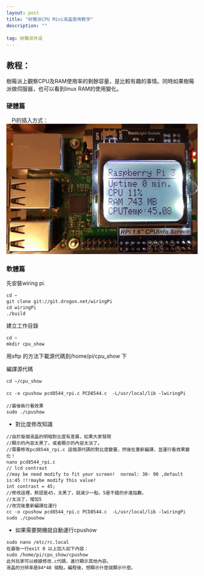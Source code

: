 ```yaml
---
layout: post
title: "树莓派CPU Mini液晶使用教学"
description: ""

tag: 树莓派外设
---
```




## 教程：

樹莓派上觀察CPU及RAM使用率的剩餘容量，是比較有趣的事情。同時如果樹莓派做伺服器，也可以看到linux RAM的使用變化。



### 硬體篇
　Pi的插入方式： 
　![img](/images/posts/cpuinfo/1.jpg)

### 軟體篇
先安裝wiring pi.  

```
cd ~
git clone git://git.drogon.net/wiringPi
cd wiringPi
./build
```

建立工作目錄  
```
cd ~
mkdir cpu_show
```

用sftp 的方法下載源代碼到/home/pi/cpu_show 下  

編譯源代碼  
```
cd ~/cpu_show

cc -o cpushow pcd8544_rpi.c PCD8544.c  -L/usr/local/lib -lwiringPi

//最後執行看效果
sudo ./cpushow
```


* 對比度修改知識  
```
//由於每個液晶的明暗對比度有差異，如果大家發現
//顯示的內容太黑了。或者顯示的內容太淡了。
//需要修改pcd8544_rpi.c 這個源代碼的對比度變量，然後在重新編譯，並運行看效果變化！
nano pcd8544_rpi.c
// lcd contrast
//may be need modify to fit your screen!  normal: 30- 90 ,default is:45 !!!maybe modify this value!
int contrast = 45;
//修改這裡，默認是45，太黑了，就減少一點，5是不錯的步進指數。
//太淡了，增加5
//改完後重新編譯在運行
cc -o cpushow pcd8544_rpi.c PCD8544.c  -L/usr/local/lib -lwiringPi
sudo ./cpushow
```


* 如果需要開機就自動運行cpushow  
```
sudo nano /etc/rc.local
在最後一行exi​​t 0 以上加入如下內容：
sudo /home/pi/cpu_show/cpushow
此外玩家可以根據修改.c代碼，進行顯示其他內容。
液晶的分辨率是84*48 個點，編程後，想顯示什麼就顯示什麼。
```
